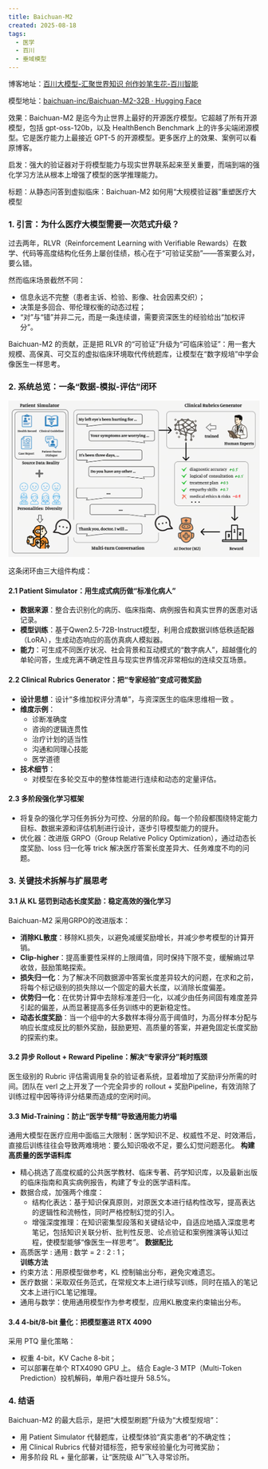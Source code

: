 ```yaml
---
title: Baichuan-M2
created: 2025-08-18
tags:
  - 医学
  - 百川
  - 垂域模型
---
```

博客地址：[百川大模型-汇聚世界知识 创作妙笔生花-百川智能](https://www.baichuan-ai.com/blog/baichuan-M2)

模型地址：[baichuan-inc/Baichuan-M2-32B · Hugging Face](https://huggingface.co/baichuan-inc/Baichuan-M2-32B)

效果：Baichuan-M2 是迄今为止世界上最好的开源医疗模型。它超越了所有开源模型，包括 gpt-oss-120b，以及 HealthBench Benchmark 上的许多尖端闭源模型。它是医疗能力上最接近 GPT-5 的开源模型。更多医疗上的效果、案例可以看原博客。

启发：强大的验证器对于将模型能力与现实世界联系起来至关重要，而端到端的强化学习方法从根本上增强了模型的医学推理能力。

标题：从静态问答到虚拟临床：Baichuan-M2 如何用“大规模验证器”重塑医疗大模型

### 1. 引言：为什么医疗大模型需要一次范式升级？

过去两年，RLVR（Reinforcement Learning with Verifiable Rewards）在数学、代码等高度结构化任务上屡创佳绩，核心在于“可验证奖励”——答案要么对，要么错。  

然而临床场景截然不同：  
- 信息永远不完整（患者主诉、检验、影像、社会因素交织）；  
- 决策是多回合、带伦理权衡的动态过程；  
- “对”与“错”并非二元，而是一条连续谱，需要资深医生的经验给出“加权评分”。

Baichuan-M2 的贡献，正是把 RLVR 的“可验证”升级为“可临床验证”：用一套大规模、高保真、可交互的虚拟临床环境取代传统题库，让模型在“数字规培”中学会像医生一样思考。

### 2. 系统总览：一条“数据-模拟-评估”闭环

![](img/Baichuan-M2-20250818195951.png)

这条闭环由三大组件构成：

#### 2.1 Patient Simulator：用生成式病历做“标准化病人”  
- **数据来源**：整合去识别化的病历、临床指南、病例报告和真实世界的医患对话记录。 
- **模型训练​**​：基于Qwen2.5-72B-Instruct模型，利用合成数据训练低秩适配器（LoRA），生成动态响应的高仿真病人模拟器。
- **能力**：可生成不同医疗状况、社会背景和互动模式的“数字病人”，超越僵化的单轮问答，生成充满不确定性且与现实世界情况非常相似的连续交互场景。

#### 2.2 Clinical Rubrics Generator：把“专家经验”变成可微奖励  
- **设计思想**：设计“多维加权评分清单”，与资深医生的临床思维相一致  。
- **维度示例**：  
  - 诊断准确度
  - 咨询的逻辑连贯性
  - 治疗计划的适当性
  - 沟通和同理心技能
  - 医学道德
- **技术细节**：  
  - 对模型在多轮交互中的整体性能进行连续和动态的定量评估。

#### 2.3 多阶段强化学习框架  
- 将复杂的强化学习任务拆分为可控、分层的阶段。每一个阶段都围绕特定能力目标、数据来源和评估机制进行设计，逐步引导模型能力的提升。  
- 优化器：改进版 GRPO（Group Relative Policy Optimization），通过动态长度奖励、loss 归一化等 trick 解决医疗答案长度差异大、任务难度不均的问题。

### 3. 关键技术拆解与扩展思考

#### 3.1 从 KL 惩罚到动态长度奖励：稳定高效的强化学习 
Baichuan-M2 采用GRPO的改进版本：    
- **消除KL散度**：移除KL损失，以避免减缓奖励增长，并减少参考模型的计算开销。
- **Clip-higher**：提高重要性采样的上限阈值，同时保持下限不变，缓解熵过早收敛，鼓励策略探索。
- **损失归一化**：为了解决不同数据源中答案长度差异较大的问题，在求和之前，将每个标记级别的损失除以一个固定的最大长度，以消除长度偏差。
- **优势归一化**：在优势计算中去除标准差归一化，以减少由任务间固有难度差异引起的偏差，从而显著提高多任务训练中的更新稳定性。
- **动态长度奖励**：当一个组中的大多数样本得分高于阈值时，为高分样本分配与响应长度成反比的额外奖励，鼓励更短、高质量的答案，并避免固定长度奖励的探索约束。

#### 3.2 异步 Rollout + Reward Pipeline：解决“专家评分”耗时瓶颈  
医生级别的 Rubric 评估需调用复杂的验证者系统，显着增加了奖励评分所需的时间。团队在 verl 之上开发了一个完全异步的 rollout + 奖励Pipeline，有效消除了训练过程中因等待评分结果而造成的空闲时间。 

#### 3.3 Mid-Training：防止“医学专精”导致通用能力坍塌  
通用大模型在医疗应用中面临三大限制：医学知识不足、权威性不足、时效滞后，直接后训练往往会导致两难境地：要么知识吸收不足，要么幻觉问题恶化。
**构建高质量的医学语料库**
- 精心挑选了高度权威的公共医学教材、临床专著、药学知识库，以及最新出版的临床指南和真实病例报告，构建了专业的医学语料库。
- 数据合成，加强两个维度：
	- 结构化表达：基于知识保真原则，对原医文本进行结构性改写，提高表达的逻辑性和流畅性，同时严格控制幻觉的引入。
	- 增强深度推理：在知识密集型段落和关键结论中，自适应地插入深度思考笔记，包括知识关联分析、批判性反思、论点验证和案例推演等认知过程，使模型能够“像医生一样思考”。
**数据配比**
- 高质医学 : 通用 : 数学 = 2 : 2 : 1；  
**训练方法**
- 约束方法：用原模型做参考，KL 控制输出分布，避免灾难遗忘。  
- 医疗数据：采取双任务范式，在常规文本上进行续写训练，同时在插入的笔记文本上进行ICL笔记推理。
- 通用与数学：使用通用模型作为参考模型，应用KL散度来约束输出分布。

#### 3.4 4-bit/8-bit 量化：把模型塞进 RTX 4090  
采用 PTQ 量化策略：  
  - 权重 4-bit，KV Cache 8-bit；  
  - 可以部署在单个 RTX4090 GPU 上。
结合 Eagle-3 MTP（Multi-Token Prediction）投机解码，单用户吞吐提升 58.5%。  

### 4. 结语

Baichuan-M2 的最大启示，是把“大模型刷题”升级为“大模型规培”：  
- 用 Patient Simulator 代替题库，让模型体验“真实患者”的不确定性；  
- 用 Clinical Rubrics 代替对错标签，把专家经验量化为可微奖励；  
- 用多阶段 RL + 量化部署，让“医院级 AI”飞入寻常诊所。




